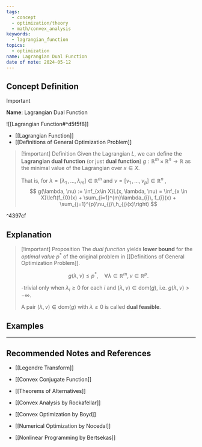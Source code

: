 ```yaml
---
tags:
  - concept
  - optimization/theory
  - math/convex_analysis
keywords:
  - lagrangian_function
topics:
  - optimization
name: Lagrangian Dual Function
date of note: 2024-05-12
---
```


## Concept Definition

>[!important]
>**Name**: Lagrangian Dual Function

![[Lagrangian Function#^d5f5f8]]

- [[Lagrangian Function]]
- [[Definitions of General Optimization Problem]]


>[!important] Definition
>Given the Lagrangian $L$, we can define the **Lagrangian dual function** (or just **dual function**) $g: \mathbb{R}^m \times \mathbb{R}^{n} \to \mathbb{R}$ as the minimal value of the Lagrangian over $x\in X$. 
>
>That is, for $\lambda = [\lambda_{1} \,{,}\ldots{,}\, \lambda_{m}] \in \mathbb{R}^m$ and $\nu = [\nu_{1} \,{,}\ldots{,}\, \nu_{p}] \in \mathbb{R}^n$ ,
>$$
>g(\lambda, \nu) := \inf_{x\in X}L(x, \lambda, \nu) = \inf_{x \in X}\left(f_{0}(x) + \sum_{i=1}^{m}\lambda_{i}\, f_{i}(x) + \sum_{j=1}^{p}\nu_{j}\,h_{j}(x)\right)
>$$ 

^4397cf


## Explanation

>[!important] Proposition
>The *dual function* yields **lower bound** for the *optimal value* $p^{*}$ of the original problem in [[Definitions of General Optimization Problem]].
>
>$$
>g(\lambda, \nu) \leq p^{*}, \quad \forall \lambda \in \mathbb{R}^m, \nu \in \mathbb{R}^p.
>$$
>
>[](Definitions%20of%20General%20Optimization%20Problem.md)-trivial only when $\lambda_{i} \ge 0$ for each $i$ and $(\lambda, \nu) \in \text{dom}(g)$, i.e. $g(\lambda, \nu) > - \infty$.
>
>A pair $(\lambda, \nu) \in \text{dom}(g)$ with $\lambda \ge 0$ is called **dual feasible**.

## Examples







-----------
##  Recommended Notes and References

- [[Legendre Transform]]
- [[Convex Conjugate Function]]
- [[Theorems of Alternatives]]

- [[Convex Analysis by Rockafellar]]
- [[Convex Optimization by Boyd]]
- [[Numerical Optimization by Nocedal]]
- [[Nonlinear Programming by Bertsekas]]